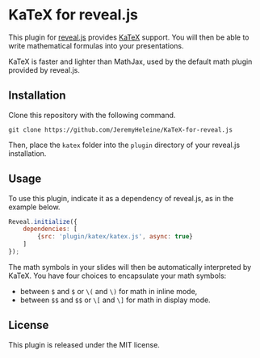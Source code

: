 # KaTeX for reveal.js

This plugin for [reveal.js](https://github.com/hakimel/reveal.js) provides [KaTeX](https://github.com/Khan/KaTeX) support. You will then be able to write mathematical formulas into your presentations.

KaTeX is faster and lighter than MathJax, used by the default math plugin provided by reveal.js.

## Installation

Clone this repository with the following command.

```
git clone https://github.com/JeremyHeleine/KaTeX-for-reveal.js
```

Then, place the `katex` folder into the `plugin` directory of your reveal.js installation.

## Usage

To use this plugin, indicate it as a dependency of reveal.js, as in the example below.

```js
Reveal.initialize({
	dependencies: [
		{src: 'plugin/katex/katex.js', async: true}
	]
});
```

The math symbols in your slides will then be automatically interpreted by KaTeX. You have four choices to encapsulate your math symbols:

* between `$` and `$` or `\(` and `\)` for math in inline mode,
* between `$$` and `$$` or `\[` and `\]` for math in display mode.

## License

This plugin is released under the MIT license.
